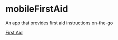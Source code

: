 # mobileFirstAid
An app that provides first aid instructions on-the-go


[First Aid](https://xtarachiever.github.io/mobileFirstAid/Task1/html_pages/index.html)
